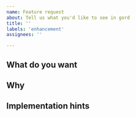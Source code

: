 ```yaml
---
name: Feature request
about: Tell us what you'd like to see in gord
title: ''
labels: 'enhancement'
assignees: ''

---
```


## What do you want

<!-- A proper explanation from A-Z try to think about everything you can. -->

## Why

<!-- Why do you think this Feature would benefit Gord? -->

## Implementation hints

<!-- Have tips or thoughts on a possible implementation? Put em here! -->
